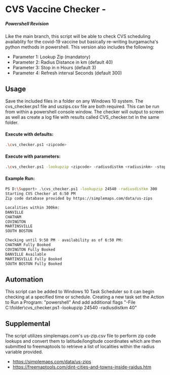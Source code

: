 # CVS Vaccine Checker - 
##### _Powershell Revision_

Like the main branch, this script will be able to check CVS scheduling availablity for the covid-19 vaccine but basically re-writing burgamacha's python methods in powershell.  This version also includes the following:
 - Parameter 1: Lookup Zip (mandatory)
 - Parameter 2: Radius Distance in km (default 40)
 - Parameter 3: Stop in n Hours (default 3)
 - Parameter 4: Refresh interval Seconds (default 300)


## Usage
Save the included files in a folder on any Windows 10 system.  The cvs_checker.ps1 file and uszips.csv file are both required.  This can be run from within a powershell console window.  The checker will output to screen as well as create a log file with results called CVS_checker.txt in the same folder.

#### Execute with defaults:
```sh
.\cvs_checker.ps1 <zipcode>
```
#### Execute with parameters:
```sh
.\cvs_checker.ps1 -lookupzip <zipcode> -radiusdistkm <radiusinkm> -stopinhrs <stopinhrs> -refreshintsec <refreshintsec>
```
#### Example Run:
```sh
PS D:\Support> .\cvs_checker.ps1 -lookupzip 24540 -radiusdistkm 300
Starting CVS Checker at 6:50 PM
Zip code database provided by https://simplemaps.com/data/us-zips

Localities within 300km:
DANVILLE
CHATHAM
COVINGTON
MARTINSVILLE
SOUTH BOSTON

Checking until 9:50 PM - availability as of 6:50 PM:
CHATHAM Fully Booked
COVINGTON Fully Booked
DANVILLE Available
MARTINSVILLE Fully Booked
SOUTH BOSTON Fully Booked
```

## Automation
This script can be added to Windows 10 Task Scheduler so it can begin checking at a specified time or schedule. Creating a new task set the Action to Run a Program: "powershell"
And add additional flags "-File C:\folder\cvs_checker.ps1 -lookupzip 24540 -radiusdistkm 40"

## Supplemental
The script utilizes simplemaps.com's us-zip.csv file to perform zip code lookups and convert them to latitude/longitude coordinates which are then submitted to freemaptools to retrieve a list of localities within the radius variable provided.

 - https://simplemaps.com/data/us-zips
 - https://freemaptools.com/dint-cities-and-towns-inside-raidus.htm
